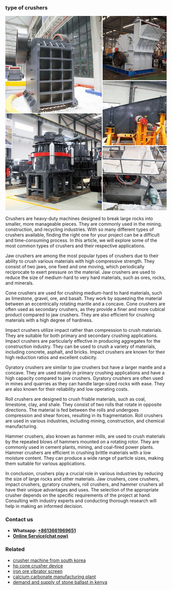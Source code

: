 <h3>type of crushers</h3><img src='1706754315.jpg' alt=''><p>Crushers are heavy-duty machines designed to break large rocks into smaller, more manageable pieces. They are commonly used in the mining, construction, and recycling industries. With so many different types of crushers available, finding the right one for your project can be a difficult and time-consuming process. In this article, we will explore some of the most common types of crushers and their respective applications.</p><p>Jaw crushers are among the most popular types of crushers due to their ability to crush various materials with high compressive strength. They consist of two jaws, one fixed and one moving, which periodically reciprocate to exert pressure on the material. Jaw crushers are used to reduce the size of medium-hard to very hard materials, such as ores, rocks, and minerals.</p><p>Cone crushers are used for crushing medium-hard to hard materials, such as limestone, gravel, ore, and basalt. They work by squeezing the material between an eccentrically rotating mantle and a concave. Cone crushers are often used as secondary crushers, as they provide a finer and more cubical product compared to jaw crushers. They are also efficient for crushing materials with a high degree of hardness.</p><p>Impact crushers utilize impact rather than compression to crush materials. They are suitable for both primary and secondary crushing applications. Impact crushers are particularly effective in producing aggregates for the construction industry. They can be used to crush a variety of materials, including concrete, asphalt, and bricks. Impact crushers are known for their high reduction ratios and excellent cubicity.</p><p>Gyratory crushers are similar to jaw crushers but have a larger mantle and a concave. They are used mainly in primary crushing applications and have a high capacity compared to jaw crushers. Gyratory crushers are often used in mines and quarries as they can handle large-sized rocks with ease. They are also known for their reliability and low operating costs.</p><p>Roll crushers are designed to crush friable materials, such as coal, limestone, clay, and shale. They consist of two rolls that rotate in opposite directions. The material is fed between the rolls and undergoes compression and shear forces, resulting in its fragmentation. Roll crushers are used in various industries, including mining, construction, and chemical manufacturing.</p><p>Hammer crushers, also known as hammer mills, are used to crush materials by the repeated blows of hammers mounted on a rotating rotor. They are commonly used in cement plants, mining, and coal-fired power plants. Hammer crushers are efficient in crushing brittle materials with a low moisture content. They can produce a wide range of particle sizes, making them suitable for various applications.</p><p>In conclusion, crushers play a crucial role in various industries by reducing the size of large rocks and other materials. Jaw crushers, cone crushers, impact crushers, gyratory crushers, roll crushers, and hammer crushers all have their unique advantages and uses. The selection of the appropriate crusher depends on the specific requirements of the project at hand. Consulting with industry experts and conducting thorough research will help in making an informed decision.</p><h3>Contact us</h3><ul><li><strong>Whatsapp:&nbsp;<a href="https://wa.me/8613661969651">+8613661969651</a></strong></li><li><a href="https://swt.shibang-china.com/?git&amp;zhl&amp;type of crushers"><strong>Online Service(chat now)</strong></a></li></ul><h3>Related</h3><ul><li><a href='crusher machine from south korea.md'>crusher machine from south korea</a></li><li><a href='hp cone crusher device.md'>hp cone crusher device</a></li><li><a href='iron ore vibrator screen.md'>iron ore vibrator screen</a></li><li><a href='calcium carbonate manufacturing plant.md'>calcium carbonate manufacturing plant</a></li><li><a href='demand and supply of stone ballast in kenya.md'>demand and supply of stone ballast in kenya</a></li></ul>